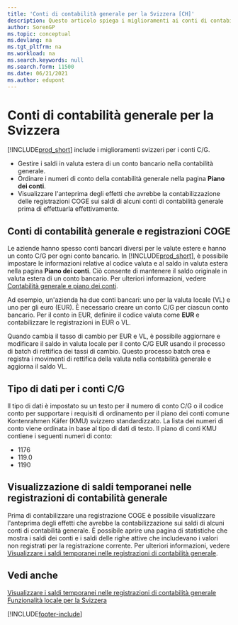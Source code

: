 ```yaml
---
title: 'Conti di contabilità generale per la Svizzera [CH]'
description: Questo articolo spiega i miglioramenti ai conti di contabilità generale e alle registrazioni COGE per la Svizzera.
author: SorenGP
ms.topic: conceptual
ms.devlang: na
ms.tgt_pltfrm: na
ms.workload: na
ms.search.keywords: null
ms.search.form: 11500
ms.date: 06/21/2021
ms.author: edupont
---
```

# <a name="swiss-general-ledger-accounts"></a><a name="swiss-general-ledger-accounts"></a><a name="swiss-general-ledger-accounts"></a>Conti di contabilità generale per la Svizzera
[!INCLUDE[prod_short](../../includes/prod_short.md)] include i miglioramenti svizzeri per i conti C/G.

- Gestire i saldi in valuta estera di un conto bancario nella contabilità generale.  
- Ordinare i numeri di conto della contabilità generale nella pagina **Piano dei conti**.  
- Visualizzare l'anteprima degli effetti che avrebbe la contabilizzazione delle registrazioni COGE sui saldi di alcuni conti di contabilità generale prima di effettuarla effettivamente.  

## <a name="general-ledger-accounts-and-general-journals"></a><a name="general-ledger-accounts-and-general-journals"></a><a name="general-ledger-accounts-and-general-journals"></a>Conti di contabilità generale e registrazioni COGE
Le aziende hanno spesso conti bancari diversi per le valute estere e hanno un conto C/G per ogni conto bancario. In [!INCLUDE[prod_short](../../includes/prod_short.md)], è possibile impostare le informazioni relative al codice valuta e al saldo in valuta estera nella pagina **Piano dei conti**. Ciò consente di mantenere il saldo originale in valuta estera di un conto bancario. Per ulteriori informazioni, vedere [Contabilità generale e piano dei conti](../../finance-general-ledger.md).  

Ad esempio, un'azienda ha due conti bancari: uno per la valuta locale (VL) e uno per gli euro (EUR). È necessario creare un conto C/G per ciascun conto bancario. Per il conto in EUR, definire il codice valuta come **EUR** e contabilizzare le registrazioni in EUR o VL.  

Quando cambia il tasso di cambio per EUR e VL, è possibile aggiornare e modificare il saldo in valuta locale per il conto C/G EUR usando il processo di batch di rettifica dei tassi di cambio. Questo processo batch crea e registra i movimenti di rettifica della valuta nella contabilità generale e aggiorna il saldo VL.  

## <a name="data-type-for-general-ledger-accounts"></a><a name="data-type-for-general-ledger-accounts"></a><a name="data-type-for-general-ledger-accounts"></a>Tipo di dati per i conti C/G
Il tipo di dati è impostato su un testo per il numero di conto C/G o il codice conto per supportare i requisiti di ordinamento per il piano dei conti comune Kontenrahmen Käfer (KMU) svizzero standardizzato. La lista dei numeri di conto viene ordinata in base al tipo di dati di testo. Il piano di conti KMU contiene i seguenti numeri di conto:  

- 1176  
- 119.0  
- 1190  

## <a name="viewing-temporary-balances-in-general-journals"></a><a name="viewing-temporary-balances-in-general-journals"></a><a name="viewing-temporary-balances-in-general-journals"></a>Visualizzazione di saldi temporanei nelle registrazioni di contabilità generale
Prima di contabilizzare una registrazione COGE è possibile visualizzare l'anteprima degli effetti che avrebbe la contabilizzazione sui saldi di alcuni conti di contabilità generale. È possibile aprire una pagina di statistiche che mostra i saldi dei conti e i saldi delle righe attive che includevano i valori non registrati per la registrazione corrente. Per ulteriori informazioni, vedere [Visualizzare i saldi temporanei nelle registrazioni di contabilità generale](how-to-view-temporary-balances-in-general-ledger-journals.md).  

## <a name="see-also"></a><a name="see-also"></a><a name="see-also"></a>Vedi anche

[Visualizzare i saldi temporanei nelle registrazioni di contabilità generale](how-to-view-temporary-balances-in-general-ledger-journals.md)  
[Funzionalità locale per la Svizzera](switzerland-local-functionality.md)  


[!INCLUDE[footer-include](../../includes/footer-banner.md)]
